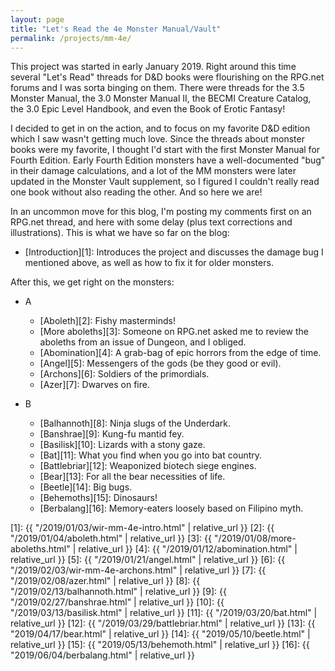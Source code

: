 ```yaml
---
layout: page
title: "Let's Read the 4e Monster Manual/Vault"
permalink: /projects/mm-4e/
---
```


This project was started in early January 2019. Right around this time several
"Let's Read" threads for D&D books were flourishing on the RPG.net forums and I
was sorta binging on them. There were threads for the 3.5 Monster Manual, the
3.0 Monster Manual II, the BECMI Creature Catalog, the 3.0 Epic Level Handbook,
and even the Book of Erotic Fantasy!

I decided to get in on the action, and to focus on my favorite D&D edition which
I saw wasn't getting much love. Since the threads about monster books were my
favorite, I thought I'd start with the first Monster Manual for Fourth
Edition. Early Fourth Edition monsters have a well-documented "bug" in their
damage calculations, and a lot of the MM monsters were later updated in the
Monster Vault supplement, so I figured I couldn't really read one book without
also reading the other. And so here we are!

In an uncommon move for this blog, I'm posting my comments first on an RPG.net
thread, and here with some delay (plus text corrections and illustrations). This
is what we have so far on the blog:

- [Introduction][1]: Introduces the project and discusses the damage bug I
mentioned above, as well as how to fix it for older monsters.

After this, we get right on the monsters:


- A
  - [Aboleth][2]: Fishy masterminds!
  - [More aboleths][3]: Someone on RPG.net asked me to review the aboleths from
    an issue of Dungeon, and I obliged.
  - [Abomination][4]: A grab-bag of epic horrors from the edge of time.
  - [Angel][5]: Messengers of the gods (be they good or evil).
  - [Archons][6]: Soldiers of the primordials.
  - [Azer][7]: Dwarves on fire.

- B

  - [Balhannoth][8]: Ninja slugs of the Underdark.
  - [Banshrae][9]: Kung-fu mantid fey.
  - [Basilisk][10]: Lizards with a stony gaze.
  - [Bat][11]: What you find when you go into bat country.
  - [Battlebriar][12]: Weaponized biotech siege engines.
  - [Bear][13]: For all the bear necessities of life.
  - [Beetle][14]: Big bugs.
  - [Behemoths][15]: Dinosaurs!
  - [Berbalang][16]: Memory-eaters loosely based on Filipino myth.

[1]: {{ "/2019/01/03/wir-mm-4e-intro.html" | relative_url }}
[2]: {{ "/2019/01/04/aboleth.html" | relative_url }}
[3]: {{ "/2019/01/08/more-aboleths.html" | relative_url }}
[4]: {{ "/2019/01/12/abomination.html" | relative_url }}
[5]: {{ "/2019/01/21/angel.html" | relative_url }}
[6]: {{ "/2019/02/03/wir-mm-4e-archons.html" | relative_url }}
[7]: {{ "/2019/02/08/azer.html" | relative_url }}
[8]: {{ "/2019/02/13/balhannoth.html" | relative_url }}
[9]: {{ "/2019/02/27/banshrae.html" | relative_url }}
[10]: {{ "/2019/03/13/basilisk.html" | relative_url }}
[11]: {{ "/2019/03/20/bat.html" | relative_url }}
[12]: {{ "/2019/03/29/battlebriar.html" | relative_url }}
[13]:  {{ "2019/04/17/bear.html" | relative_url }}
[14]: {{ "2019/05/10/beetle.html" | relative_url }}
[15]: {{ "2019/05/13/behemoth.html" | relative_url }}
[16]: {{ "2019/06/04/berbalang.html" | relative_url }}
